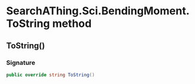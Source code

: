# SearchAThing.Sci.BendingMoment.ToString method
## ToString()
### Signature
```csharp
public override string ToString()
```
